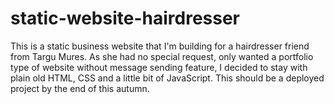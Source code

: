 # static-website-hairdresser
This is a static business website that I'm building for a hairdresser friend from Targu Mures. As she had no special request, only wanted a portfolio type of website without message sending feature, I decided to stay with plain old HTML, CSS and a little bit of JavaScript. This should be a deployed project by the end of this autumn.
